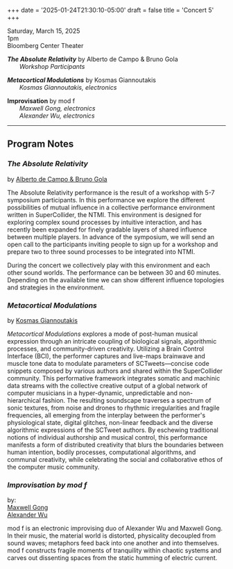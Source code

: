 
+++
date = '2025-01-24T21:30:10-05:00'
draft = false
title = 'Concert 5'
+++

Saturday, March 15, 2025  
1pm  
Bloomberg Center Theater


***The Absolute Relativity*** by Alberto de Campo & Bruno Gola  
&emsp;&emsp;*Workshop Participants*  



***Metacortical Modulations*** by Kosmas Giannoutakis  
&emsp;&emsp;*Kosmas Giannoutakis, electronics*  



**Improvisation** by mod f  
&emsp;&emsp;*Maxwell Gong, electronics*  
&emsp;&emsp;*Alexander Wu, electronics*  

---

## Program Notes

### *The Absolute Relativity*

by [Alberto de Campo & Bruno Gola](/bios/#alberto-de-campo-&-bruno-gola)

The Absolute Relativity performance is the result of a workshop with 5-7 symposium participants. In this performance we explore the different possibilities of mutual influence in a collective performance environment written in SuperCollider, the NTMI. This environment is designed for exploring complex sound processes by intuitive interaction, and has recently been expanded for finely gradable layers of shared influence between multiple players.  In advance of the symposium, we will send an open call to the participants inviting people to sign up for a workshop and prepare two to three sound processes to be integrated into NTMI.

During the concert we collectively play with this environment and each other sound worlds. The performance can be between 30 and 60 minutes. Depending on the available time we can show different influence topologies and strategies in the environment.

### *Metacortical Modulations*

by [Kosmas Giannoutakis](/bios/#kosmas-giannoutakis)

*Metacortical Modulations* explores a mode of post-human musical expression through an intricate coupling of biological signals, algorithmic processes, and community-driven creativity. Utilizing a Brain Control Interface (BCI), the performer captures and live-maps brainwave and muscle tone data to modulate parameters of SCTweets—concise code snippets composed by various authors and shared within the SuperCollider community. This performative framework integrates somatic and machinic data streams with the collective creative output of a global network of computer musicians in a hyper-dynamic, unpredictable and non-hierarchical fashion. The resulting soundscape traverses a spectrum of sonic textures, from noise and drones to rhythmic irregularities and fragile frequencies, all emerging from the interplay between the performer's physiological state, digital glitches, non-linear feedback and the diverse algorithmic expressions of the SCTweet authors. By eschewing traditional notions of individual authorship and musical control, this performance manifests a form of distributed creativity that blurs the boundaries between human intention, bodily processes, computational algorithms, and communal creativity, while celebrating the social and collaborative ethos of the computer music community.

### ***Improvisation** by mod f*

by:  
[Maxwell Gong](/bios/#maxwell-gong)  
[Alexander Wu](/bios/#alexander-wu)  


mod f is an electronic improvising duo of Alexander Wu and Maxwell Gong. In their music, the material world is distorted, physicality decoupled from sound waves; metaphors feed back into one another and into themselves. mod f constructs fragile moments of tranquility within chaotic systems and carves out dissenting spaces from the static humming of electric current.

